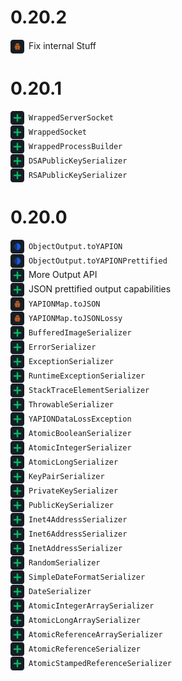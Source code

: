 # 0.20.2

<div style="margin-bottom: 1px">
<img src="icons/fix.png" width="22px" style="vertical-align: middle; margin-right: 3px"> Fix internal Stuff
</div>

# 0.20.1

<div style="margin-bottom: 1px">
<img src="icons/add.png" width="22px" style="vertical-align: middle; margin-right: 3px"> <code>WrappedServerSocket</code>
</div>
<div style="margin-bottom: 1px">
<img src="icons/add.png" width="22px" style="vertical-align: middle; margin-right: 3px"> <code>WrappedSocket</code>
</div>
<div style="margin-bottom: 1px">
<img src="icons/add.png" width="22px" style="vertical-align: middle; margin-right: 3px"> <code>WrappedProcessBuilder</code>
</div>
<div style="margin-bottom: 1px">
<img src="icons/add.png" width="22px" style="vertical-align: middle; margin-right: 3px"> <code>DSAPublicKeySerializer</code>
</div>
<div style="margin-bottom: 1px">
<img src="icons/add.png" width="22px" style="vertical-align: middle; margin-right: 3px"> <code>RSAPublicKeySerializer</code>
</div>

# 0.20.0

<div style="margin-bottom: 1px">
<img src="icons/simplify.png" width="22px" style="vertical-align: middle; margin-right: 3px"> <code>ObjectOutput.toYAPION</code>
</div>
<div style="margin-bottom: 1px">
<img src="icons/simplify.png" width="22px" style="vertical-align: middle; margin-right: 3px"> <code>ObjectOutput.toYAPIONPrettified</code>
</div>
<div style="margin-bottom: 1px">
<img src="icons/add.png" width="22px" style="vertical-align: middle; margin-right: 3px"> More Output API
</div>
<div style="margin-bottom: 1px">
<img src="icons/add.png" width="22px" style="vertical-align: middle; margin-right: 3px"> JSON prettified output capabilities
</div>
<div style="margin-bottom: 1px">
<img src="icons/fix.png" width="22px" style="vertical-align: middle; margin-right: 3px"> <code>YAPIONMap.toJSON</code>
</div>
<div style="margin-bottom: 1px">
<img src="icons/fix.png" width="22px" style="vertical-align: middle; margin-right: 3px"> <code>YAPIONMap.toJSONLossy</code>
</div>
<div style="margin-bottom: 1px">
<img src="icons/add.png" width="22px" style="vertical-align: middle; margin-right: 3px"> <code>BufferedImageSerializer</code>
</div>
<div style="margin-bottom: 1px">
<img src="icons/add.png" width="22px" style="vertical-align: middle; margin-right: 3px"> <code>ErrorSerializer</code>
</div>
<div style="margin-bottom: 1px">
<img src="icons/add.png" width="22px" style="vertical-align: middle; margin-right: 3px"> <code>ExceptionSerializer</code>
</div>
<div style="margin-bottom: 1px">
<img src="icons/add.png" width="22px" style="vertical-align: middle; margin-right: 3px"> <code>RuntimeExceptionSerializer</code>
</div>
<div style="margin-bottom: 1px">
<img src="icons/add.png" width="22px" style="vertical-align: middle; margin-right: 3px"> <code>StackTraceElementSerializer</code>
</div>
<div style="margin-bottom: 1px">
<img src="icons/add.png" width="22px" style="vertical-align: middle; margin-right: 3px"> <code>ThrowableSerializer</code>
</div>
<div style="margin-bottom: 1px">
<img src="icons/add.png" width="22px" style="vertical-align: middle; margin-right: 3px"> <code>YAPIONDataLossException</code>
</div>
<div style="margin-bottom: 1px">
<img src="icons/add.png" width="22px" style="vertical-align: middle; margin-right: 3px"> <code>AtomicBooleanSerializer</code>
</div>
<div style="margin-bottom: 1px">
<img src="icons/add.png" width="22px" style="vertical-align: middle; margin-right: 3px"> <code>AtomicIntegerSerializer</code>
</div>
<div style="margin-bottom: 1px">
<img src="icons/add.png" width="22px" style="vertical-align: middle; margin-right: 3px"> <code>AtomicLongSerializer</code>
</div>
<div style="margin-bottom: 1px">
<img src="icons/add.png" width="22px" style="vertical-align: middle; margin-right: 3px"> <code>KeyPairSerializer</code>
</div>
<div style="margin-bottom: 1px">
<img src="icons/add.png" width="22px" style="vertical-align: middle; margin-right: 3px"> <code>PrivateKeySerializer</code>
</div>
<div style="margin-bottom: 1px">
<img src="icons/add.png" width="22px" style="vertical-align: middle; margin-right: 3px"> <code>PublicKeySerializer</code>
</div>
<div style="margin-bottom: 1px">
<img src="icons/add.png" width="22px" style="vertical-align: middle; margin-right: 3px"> <code>Inet4AddressSerializer</code>
</div>
<div style="margin-bottom: 1px">
<img src="icons/add.png" width="22px" style="vertical-align: middle; margin-right: 3px"> <code>Inet6AddressSerializer</code>
</div>
<div style="margin-bottom: 1px">
<img src="icons/add.png" width="22px" style="vertical-align: middle; margin-right: 3px"> <code>InetAddressSerializer</code>
</div>
<div style="margin-bottom: 1px">
<img src="icons/add.png" width="22px" style="vertical-align: middle; margin-right: 3px"> <code>RandomSerializer</code>
</div>
<div style="margin-bottom: 1px">
<img src="icons/add.png" width="22px" style="vertical-align: middle; margin-right: 3px"> <code>SimpleDateFormatSerializer</code>
</div>
<div style="margin-bottom: 1px">
<img src="icons/add.png" width="22px" style="vertical-align: middle; margin-right: 3px"> <code>DateSerializer</code>
</div>
<div style="margin-bottom: 1px">
<img src="icons/add.png" width="22px" style="vertical-align: middle; margin-right: 3px"> <code>AtomicIntegerArraySerializer</code>
</div>
<div style="margin-bottom: 1px">
<img src="icons/add.png" width="22px" style="vertical-align: middle; margin-right: 3px"> <code>AtomicLongArraySerializer</code>
</div>
<div style="margin-bottom: 1px">
<img src="icons/add.png" width="22px" style="vertical-align: middle; margin-right: 3px"> <code>AtomicReferenceArraySerializer</code>
</div>
<div style="margin-bottom: 1px">
<img src="icons/add.png" width="22px" style="vertical-align: middle; margin-right: 3px"> <code>AtomicReferenceSerializer</code>
</div>
<div style="margin-bottom: 1px">
<img src="icons/add.png" width="22px" style="vertical-align: middle; margin-right: 3px"> <code>AtomicStampedReferenceSerializer</code>
</div>
